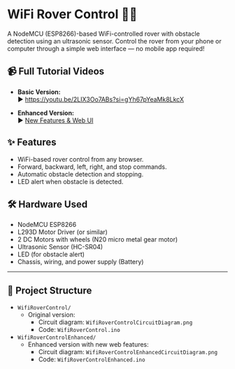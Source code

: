 # WiFi Rover Control 🚗📡

A NodeMCU (ESP8266)-based WiFi-controlled rover with obstacle detection using an ultrasonic sensor.
Control the rover from your phone or computer through a simple web interface — no mobile app required!

## 📹 Full Tutorial Videos

- **Basic Version:**  
  ▶ https://youtu.be/2LIX3Oo7ABs?si=gYh67pYeaMk8LkcX

- **Enhanced Version:**  
  ▶ [New Features & Web UI](https://youtu.be/SX6liczncKA?si=QMpjcPTlP6debbfq)

## ✨ Features

* WiFi-based rover control from any browser.
* Forward, backward, left, right, and stop commands.
* Automatic obstacle detection and stopping.
* LED alert when obstacle is detected.

## 🛠 Hardware Used

* NodeMCU ESP8266
* L293D Motor Driver (or similar)
* 2 DC Motors with wheels (N20 micro metal gear motor)
* Ultrasonic Sensor (HC-SR04)
* LED (for obstacle alert)
* Chassis, wiring, and power supply (Battery)

---

## 📁 Project Structure

- `WifiRoverControl/`  
  - Original version:  
    - Circuit diagram: `WifiRoverControlCircuitDiagram.png`  
    - Code: `WifiRoverControl.ino`
- `WifiRoverControlEnhanced/`  
  - Enhanced version with new web features:  
    - Circuit diagram: `WifiRoverControlEnhancedCircuitDiagram.png`  
    - Code: `WifiRoverControlEnhanced.ino`
